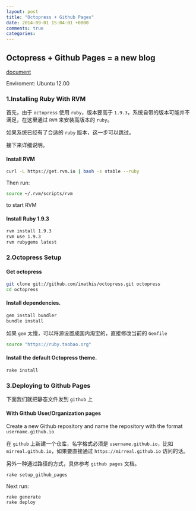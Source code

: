 ```yaml
---
layout: post
title: "Octopress + Github Pages"
date: 2014-09-01 15:04:01 +0800
comments: true
categories:
---
```


## Octopress + Github Pages = a new blog

[document](http://octopress.org/docs/setup)

Enviroment: Ubuntu 12.00

### 1.Installing Ruby With RVM

首先，由于 `octopress` 使用 `ruby`，版本要高于 `1.9.3`，系统自带的版本可能并不满足，在这里通过 `RVM` 来安装高版本的 `ruby`。

如果系统已经有了合适的 `ruby` 版本，这一步可以跳过。

接下来详细说明。

#### Install RVM

```sh
curl -L https://get.rvm.io | bash -s stable --ruby
```

<!-- more -->

Then run:

```sh
source ~/.rvm/scripts/rvm
```

to start RVM

#### Install Ruby 1.9.3

```sh
rvm install 1.9.3
rvm use 1.9.3
rvm rubygems latest
```

### 2.Octopress Setup

#### Get octopress

```sh
git clone git://github.com/imathis/octopress.git octopress
cd octopress
```

#### Install dependencies.

```sh
gem install bundler
bundle install
```

如果 `gem` 太慢，可以将源设置成国内淘宝的，直接修改当前的 `Gemfile`

```sh
source "https://ruby.taobao.org"
```

#### Install the default Octopress theme.

```sh
rake install
```

### 3.Deploying to Github Pages

下面我们就把静态文件发到 `github` 上

#### With Github User/Organization pages

Create a new Github repository and name the repository with the format `username.github.io`

在 `github` 上新建一个仓库，名字格式必须是 `username.github.io`，比如 `mirreal.github.io`，如果要直接通过 `https://mirreal.github.io` 访问的话。

另外一种通过路径的方式，具体参考 `github pages` 文档。

```sh
rake setup_github_pages
```

Next run:

```
rake generate
rake deploy
```
